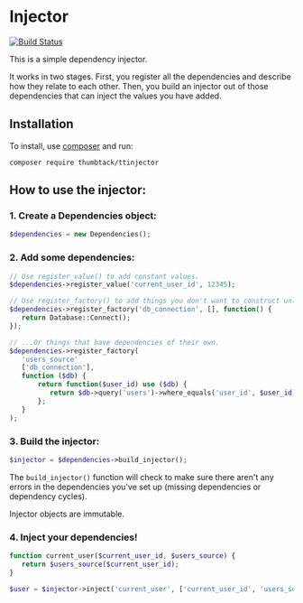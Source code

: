 # Injector

[![Build Status](https://travis-ci.org/thumbtack/ttinjector.svg?branch=master)](https://travis-ci.org/thumbtack/ttinjector)

This is a simple dependency injector.

It works in two stages. First, you register all the dependencies and describe how they relate to
each other. Then, you build an injector out of those dependencies that can inject the values you
have added.

## Installation

To install, use [composer](https://getcomposer.org/) and run:

    composer require thumbtack/ttinjector

## How to use the injector:

### 1. Create a Dependencies object:

```php
$dependencies = new Dependencies();
```

### 2. Add some dependencies:

```php
// Use register_value() to add constant values.
$dependencies->register_value('current_user_id', 12345);

// Use register_factory() to add things you don't want to construct unless used...
$dependencies->register_factory('db_connection', [], function() {
   return Database::Connect();
});

// ...Or things that have dependencies of their own.
$dependencies->register_factory(
   'users_source'
   ['db_connection'],
   function ($db) {
       return function($user_id) use ($db) {
          return $db->query('users')->where_equals('user_id', $user_id);
       };
   }
);
```

### 3. Build the injector:

```php
$injector = $dependencies->build_injector();
```

The `build_injector()` function will check to make sure there aren't any errors in the dependencies
you've set up (missing dependencies or dependency cycles).

Injector objects are immutable.

### 4. Inject your dependencies!

```php
function current_user($current_user_id, $users_source) {
   return $users_source($current_user_id);
}

$user = $injector->inject('current_user', ['current_user_id', 'users_source']);
```
